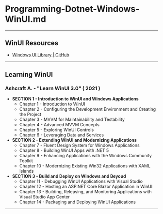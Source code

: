 # Programming-Dotnet-Windows-WinUI.md

---

## WinUI Resources

- [Windows UI Library | GitHub](https://github.com/Microsoft/microsoft-ui-xaml)

---

## Learning WinUI

### Ashcraft A. - "Learn WinUI 3.0" ( 2021 )

- **SECTION 1 - Introduction to WinUI and Windows Applications**
  - Chapter 1 - Introduction to WinUI
  - Chapter 2 - Configuring the Development Environment and Creating the Project
  - Chapter 3 - MVVM for Maintainability and Testability
  - Chapter 4 - Advanced MVVM Concepts
  - Chapter 5 - Exploring WinUI Controls
  - Chapter 6 - Leveraging Data and Services
- **SECTION 2 - Extending WinUI and Modernizing Applications**
  - Chapter 7 - Fluent Design System for Windows Applications
  - Chapter 8 - Building WinUI Apps with .NET 5
  - Chapter 9 - Enhancing Applications with the Windows Community Toolkit
  - Chapter 10 - Modernizing Existing Win32 Applications with XAML Islands
- **SECTION 3 - Build and Deploy on Windows and Beyoud**
  - Chapter 11 - Debugging WinUI Applications with Visual Studio
  - Chapter 12 - Hosting an ASP.NET Core Blazor Application in WinUI
  - Chapter 13 - Building, Releasing, and Monitoring Applications with Visual Studio App Center
  - Chapter 14 - Packaging and Deploying WinUI Applications

---
